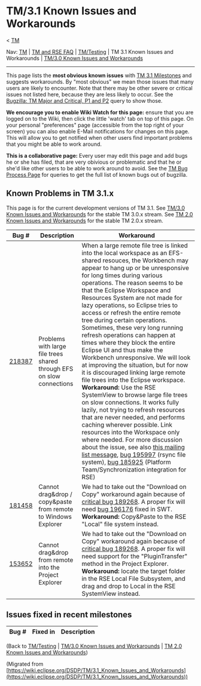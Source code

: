 

TM/3.1 Known Issues and Workarounds
===================================

< [TM](./TM "TM")

Nav: [TM](./TM "TM") | [TM and RSE FAQ](./TM_and_RSE_FAQ "TM and RSE FAQ") | [TM/Testing](./Testing "TM/Testing") | TM 3.1 Known Issues and Workarounds | [TM/3.0 Known Issues and Workarounds](./3.0_Known_Issues_and_Workarounds "TM/3.0 Known Issues and Workarounds")

* * *

This page lists the **most obvious known issues** with [TM 3.1 Milestones](http://download.eclipse.org/tm/downloads/) and suggests workarounds. By "most obvious" we mean those issues that many users are likely to encounter. Note that there may be other severe or critical issues not listed here, because they are less likely to occur. See the [Bugzilla: TM Major and Critical, P1 and P2](https://bugs.eclipse.org/bugs/buglist.cgi?query_format=advanced&product=Target+Management&bug_status=UNCONFIRMED&bug_status=NEW&bug_status=ASSIGNED&bug_status=REOPENED&cmdtype=doit&field0-0-0=priority&type0-0-0=regexp&value0-0-0=P%5B12%5D&field0-0-1=bug_severity&type0-0-1=regexp&value0-0-1=blocker%7Ccritical%7Cmajor) query to show those.

**We encourage you to enable Wiki Watch for this page:** ensure that you are logged on to the Wiki, then click the little 'watch' tab on top of this page. On your personal "preferences" page (accessible from the top right of your screen) you can also enable E-Mail notifications for changes on this page. This will allow you to get notified when other users find important problems that you might be able to work around.

**This is a collaborative page:** Every user may edit this page and add bugs he or she has filed, that are very obivious or problematic and that he or she'd like other users to be able to work around to avoid. See the [TM Bug Process Page](https://www.eclipse.org/tm/development/bug_process.php) for queries to get the full list of known bugs out of bugzilla.  

Known Problems in TM 3.1.x
--------------------------

This page is for the current development versions of TM 3.1. See [TM/3.0 Known Issues and Workarounds](./3.0_Known_Issues_and_Workarounds "TM/3.0 Known Issues and Workarounds") for the stable TM 3.0.x stream. See [TM 2.0 Known Issues and Workarounds](./TM_2.0_Known_Issues_and_Workarounds "TM 2.0 Known Issues and Workarounds") for the stable TM 2.0.x stream.

| **Bug #** | **Description** | **Workaround** |
| --- | --- | --- |
| [218387](https://bugs.eclipse.org/bugs/show_bug.cgi?id=218387) | Problems with large file trees shared through EFS on slow connections | When a large remote file tree is linked into the local workspace as an EFS-shared resouces, the Workbench may appear to hang up or be unresponsive for long times during various operations. The reason seems to be that the Eclipse Workspace and Resources System are not made for lazy operations, so Eclipse tries to access or refresh the entire remote tree during certain operations. Sometimes, these very long running refresh operations can happen at times where they block the entire Eclipse UI and thus make the Workbench unresponsive.    We will look at improving the situation, but for now it is discouraged linking large remote file trees into the Eclipse workspace.   **Workaround:** Use the RSE SystemView to browse large file trees on slow connections. It works fully lazily, not trying to refresh resources that are never needed, and performs caching wherever possible. Link resources into the Workspace only where needed.   For more discussion about the issue, see also [this mailing list message](http://dev.eclipse.org/mhonarc/lists/dsdp-tm-dev/msg01699.html), [bug 195997](https://bugs.eclipse.org/bugs/show_bug.cgi?id=195997) (rsync file system), [bug 185925](https://bugs.eclipse.org/bugs/show_bug.cgi?id=185925) (Platform Team/Synchronization integration for RSE)   |
| [181458](https://bugs.eclipse.org/bugs/show_bug.cgi?id=181458) | Cannot drag&drop / copy&paste from remote to Windows Explorer | We had to take out the "Download on Copy" workaround again because of [critical bug 189268](https://bugs.eclipse.org/bugs/show_bug.cgi?id=189268). A proper fix will need [bug 196176](https://bugs.eclipse.org/bugs/show_bug.cgi?id=196176) fixed in SWT. **Workaround:** Copy&Paste to the RSE "Local" file system instead. |
| [153652](https://bugs.eclipse.org/bugs/show_bug.cgi?id=153652) | Cannot drag&drop from remote into the Project Explorer | We had to take out the "Download on Copy" workaround again because of [critical bug 189268](https://bugs.eclipse.org/bugs/show_bug.cgi?id=189268). A proper fix will need support for the "PluginTransfer" method in the Project Explorer. **Workaround:** locate the target folder in the RSE Local File Subsystem, and drag and drop to Local in the RSE SystemView instead. |

Issues fixed in recent milestones
---------------------------------

| **Bug #** | **Fixed in** | **Description** |
| --- | --- | --- |

  
(Back to [TM/Testing](./Testing "TM/Testing") | [TM/3.0 Known Issues and Workarounds](./3.0_Known_Issues_and_Workarounds "TM/3.0 Known Issues and Workarounds") | [TM 2.0 Known Issues and Workarounds](./TM_2.0_Known_Issues_and_Workarounds "TM 2.0 Known Issues and Workarounds"))


(Migrated from [https://wiki.eclipse.org/DSDP/TM/3.1_Known_Issues_and_Workarounds](https://wiki.eclipse.org/DSDP/TM/3.1_Known_Issues_and_Workarounds))